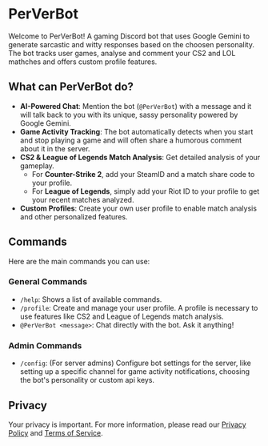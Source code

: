 # PerVerBot

Welcome to PerVerBot! A gaming Discord bot that uses Google Gemini to generate sarcastic and witty responses based on the choosen personality. The bot tracks user games, analyse and comment your CS2 and LOL mathches and offers custom profile features.

## What can PerVerBot do?

- **AI-Powered Chat**: Mention the bot (`@PerVerBot`) with a message and it will talk back to you with its unique, sassy personality powered by Google Gemini.
- **Game Activity Tracking**: The bot automatically detects when you start and stop playing a game and will often share a humorous comment about it in the server.
- **CS2 & League of Legends Match Analysis**: Get detailed analysis of your gameplay.
  - For **Counter-Strike 2**, add your SteamID and a match share code to your profile.
  - For **League of Legends**, simply add your Riot ID to your profile to get your recent matches analyzed.
- **Custom Profiles**: Create your own user profile to enable match analysis and other personalized features.

## Commands

Here are the main commands you can use:

### General Commands
- `/help`: Shows a list of available commands.
- `/profile`: Create and manage your user profile. A profile is necessary to use features like CS2 and League of Legends match analysis.
- `@PerVerBot <message>`: Chat directly with the bot. Ask it anything!

### Admin Commands
- `/config`: (For server admins) Configure bot settings for the server, like setting up a specific channel for game activity notifications, choosing the bot's personality or custom api keys.

## Privacy
Your privacy is important. For more information, please read our [Privacy Policy](docs/PRIVACY_POLICY_EN.md) and [Terms of Service](docs/TERMS_OF_SERVICE_EN.md).
